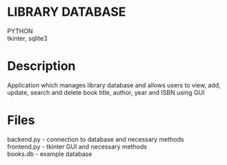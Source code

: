 # LIBRARY DATABASE

PYTHON <br >
tkinter, sqlite3

# Description

Application which manages library database and allows users to view, add, update, search and delete book title, author, year and ISBN using GUI

# Files

backend.py - connection to database and necessary methods <br >
frontend.py - tkinter GUI and necessary methods <br >
books.db - example database <br >
